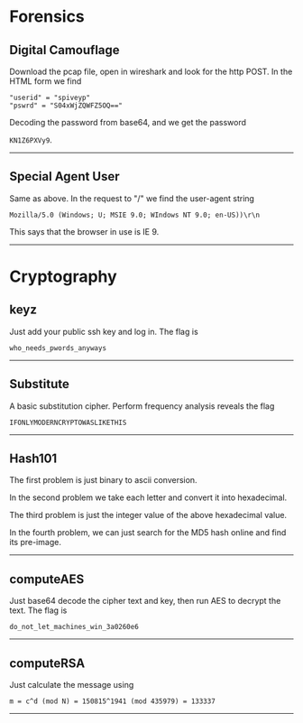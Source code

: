 # Forensics

## Digital Camouflage
Download the pcap file, open in wireshark and look for the http POST.
In the HTML form we find 

```
"userid" = "spiveyp"
"pswrd" = "S04xWjZQWFZ5OQ=="
```

Decoding the password from base64, and we get the password 

`KN1Z6PXVy9`.

---

## Special Agent User
Same as above.
In the request to "/" we find the user-agent string

`Mozilla/5.0 (Windows; U; MSIE 9.0; WIndows NT 9.0; en-US))\r\n`

This says that the browser in use is IE 9.

---

# Cryptography

## keyz
Just add your public ssh key and log in.
The flag is

`who_needs_pwords_anyways`

---

## Substitute
A basic substitution cipher. Perform frequency analysis reveals the flag

`IFONLYMODERNCRYPTOWASLIKETHIS`

---

## Hash101
The first problem is just binary to ascii conversion.

In the second problem we take each letter and convert it into hexadecimal.

The third problem is just the integer value of the above hexadecimal value.

In the fourth problem, we can just search for the MD5 hash online and find its pre-image.

---

## computeAES
Just base64 decode the cipher text and key, then run AES to decrypt the text. The flag is

`do_not_let_machines_win_3a0260e6`

---

## computeRSA
Just calculate the message using

`m = c^d (mod N) = 150815^1941 (mod 435979) = 133337`

---

